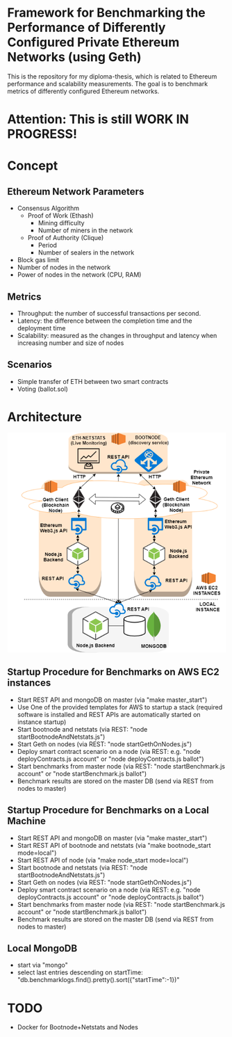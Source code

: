 
# Framework for Benchmarking the Performance of Differently Configured Private Ethereum Networks (using Geth)

This is the repository for my diploma-thesis, which is related to Ethereum performance and scalability measurements.
The goal is to benchmark metrics of differently configured Ethereum networks.

# Attention: This is still WORK IN PROGRESS!

# Concept

## Ethereum Network Parameters
- Consensus Algorithm
    - Proof of Work (Ethash)
        - Mining difficulty
        - Number of miners in the network
    - Proof of Authority (Clique)
        - Period
        - Number of sealers in the network    
- Block gas limit
- Number of nodes in the network
- Power of nodes in the network (CPU, RAM) 

## Metrics
- Throughput: the number of successful transactions per second.
- Latency: the difference between the completion time and the deployment time
- Scalability: measured as the changes in throughput and latency when increasing number and size of nodes

## Scenarios
- Simple transfer of ETH between two smart contracts
- Voting (ballot.sol)

# Architecture

![Architecture](architecture_overview.png)

## Startup Procedure for Benchmarks on AWS EC2 instances
- Start REST API and mongoDB on master (via "make master_start")
- Use One of the provided templates for AWS to startup a stack (required software is installed and REST APIs are automatically started on instance startup)
- Start bootnode and netstats (via REST: "node startBootnodeAndNetstats.js")
- Start Geth on nodes (via REST: "node startGethOnNodes.js")
- Deploy smart contract scenario on a node (via REST: e.g. "node deployContracts.js account" or "node deployContracts.js ballot")
- Start benchmarks from master node (via REST: "node startBenchmark.js account" or "node startBenchmark.js ballot")
- Benchmark results are stored on the master DB (send via REST from nodes to master)

## Startup Procedure for Benchmarks on a Local Machine
- Start REST API and mongoDB on master (via "make master_start")
- Start REST API of bootnode and netstats (via "make bootnode_start mode=local")
- Start REST API of node (via "make node_start mode=local") 
- Start bootnode and netstats (via REST: "node startBootnodeAndNetstats.js")
- Start Geth on nodes (via REST: "node startGethOnNodes.js")
- Deploy smart contract scenario on a node (via REST: e.g. "node deployContracts.js account" or "node deployContracts.js ballot")
- Start benchmarks from master node (via REST: "node startBenchmark.js account" or "node startBenchmark.js ballot")
- Benchmark results are stored on the master DB (send via REST from nodes to master)

## Local MongoDB
- start via "mongo" 
- select last entries descending on startTime: "db.benchmarklogs.find().pretty().sort({"startTime":-1})"

# TODO
- Docker for Bootnode+Netstats and Nodes